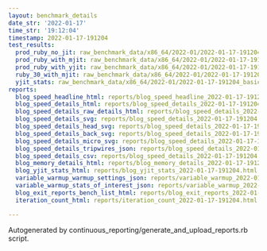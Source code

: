 ```yaml
---
layout: benchmark_details
date_str: '2022-01-17'
time_str: '19:12:04'
timestamp: 2022-01-17-191204
test_results:
  prod_ruby_no_jit: raw_benchmark_data/x86_64/2022-01/2022-01-17-191204_basic_benchmark_prod_ruby_no_jit.json
  prod_ruby_with_mjit: raw_benchmark_data/x86_64/2022-01/2022-01-17-191204_basic_benchmark_prod_ruby_with_mjit.json
  prod_ruby_with_yjit: raw_benchmark_data/x86_64/2022-01/2022-01-17-191204_basic_benchmark_prod_ruby_with_yjit.json
  ruby_30_with_mjit: raw_benchmark_data/x86_64/2022-01/2022-01-17-191204_basic_benchmark_ruby_30_with_mjit.json
  yjit_stats: raw_benchmark_data/x86_64/2022-01/2022-01-17-191204_basic_benchmark_yjit_stats.json
reports:
  blog_speed_headline_html: reports/blog_speed_headline_2022-01-17-191204.html
  blog_speed_details_html: reports/blog_speed_details_2022-01-17-191204.html
  blog_speed_details_raw_details_html: reports/blog_speed_details_2022-01-17-191204.raw_details.html
  blog_speed_details_svg: reports/blog_speed_details_2022-01-17-191204.svg
  blog_speed_details_head_svg: reports/blog_speed_details_2022-01-17-191204.head.svg
  blog_speed_details_back_svg: reports/blog_speed_details_2022-01-17-191204.back.svg
  blog_speed_details_micro_svg: reports/blog_speed_details_2022-01-17-191204.micro.svg
  blog_speed_details_tripwires_json: reports/blog_speed_details_2022-01-17-191204.tripwires.json
  blog_speed_details_csv: reports/blog_speed_details_2022-01-17-191204.csv
  blog_memory_details_html: reports/blog_memory_details_2022-01-17-191204.html
  blog_yjit_stats_html: reports/blog_yjit_stats_2022-01-17-191204.html
  variable_warmup_warmup_settings_json: reports/variable_warmup_2022-01-17-191204.warmup_settings.json
  variable_warmup_stats_of_interest_json: reports/variable_warmup_2022-01-17-191204.stats_of_interest.json
  blog_exit_reports_bench_list_html: reports/blog_exit_reports_2022-01-17-191204.bench_list.html
  iteration_count_html: reports/iteration_count_2022-01-17-191204.html

---
```

Autogenerated by continuous_reporting/generate_and_upload_reports.rb script.
